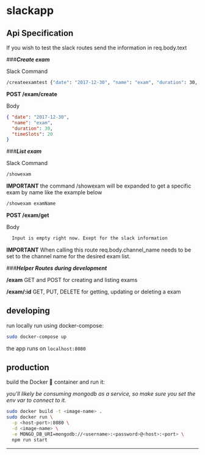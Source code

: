 # slackapp

## Api Specification

If you wish to test the slack routes send the information in req.body.text

###**_Create exam_**

Slack Command
```bash
/createexamtest {"date": "2017-12-30", "name": "exam", "duration": 30, "timeSlots": 20}
```
__POST /exam/create__

Body 
```json
{ "date": "2017-12-30", 
  "name": "exam", 
  "duration": 30, 
  "timeSlots": 20
}
```

###**_List exam_**

Slack Command
```bash
/showexam
```

__IMPORTANT__ the command /showexam will be expanded to get a specific exam by 
name like the example below 

```bash
/showexam examName
```

__POST /exam/get__

Body 
```bash
  Input is empty right now. Exept for the slack information
```

__IMPORTANT__ When calling this route req.body.channel_name needs to be set to the 
channel name for the desired exam list.

###**_Helper Routes during development_**

__/exam__ GET and POST for creating and listing exams

__/exam/:id__ GET, PUT, DELETE for getting, updating or deleting a exam
## developing

run locally run using docker-compose:

```bash
sudo docker-compose up
```

the app runs on `localhost:8080`

## production

build the Docker :whale: container and run it:

_you'll likely be consuming mongodb as a service, so make sure you set the env var to connect to it._

```bash
sudo docker build -t <image-name> .
sudo docker run \
  -p <host-port>:8080 \
  -d <image-name> \
  -e MONGO_DB_URI=mongodb://<username>:<password>@<host>:<port> \
  npm run start
```



--------------------------------------------------------------------------------
